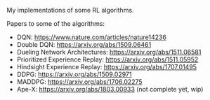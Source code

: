 My implementations of some RL algorithms.

Papers to some of the algorithms:
- DQN: https://www.nature.com/articles/nature14236
- Double DQN: https://arxiv.org/abs/1509.06461
- Dueling Network Architectures: https://arxiv.org/abs/1511.06581
- Prioritized Experience Replay: https://arxiv.org/abs/1511.05952
- Hindsight Experience Replay: https://arxiv.org/abs/1707.01495
- DDPG: https://arxiv.org/abs/1509.02971
- MADDPG: https://arxiv.org/abs/1706.02275
- Ape-X: https://arxiv.org/abs/1803.00933 (not complete yet, wip)